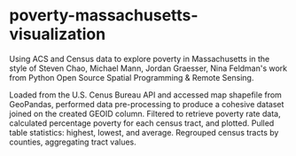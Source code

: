 # poverty-massachusetts-visualization
Using ACS and Census data to explore poverty in Massachusetts in the style of Steven Chao, Michael Mann, Jordan Graesser, Nina Feldman's work from Python Open Source Spatial Programming & Remote Sensing.

Loaded from the U.S. Cenus Bureau API and accessed map shapefile from GeoPandas, performed data pre-processing to produce a cohesive dataset joined on the created GEOID column. Filtered to retrieve poverty rate data, calculated percentage poverty for each census tract, and plotted. Pulled table statistics: highest, lowest, and average. Regrouped census tracts by counties, aggregating tract values. 
